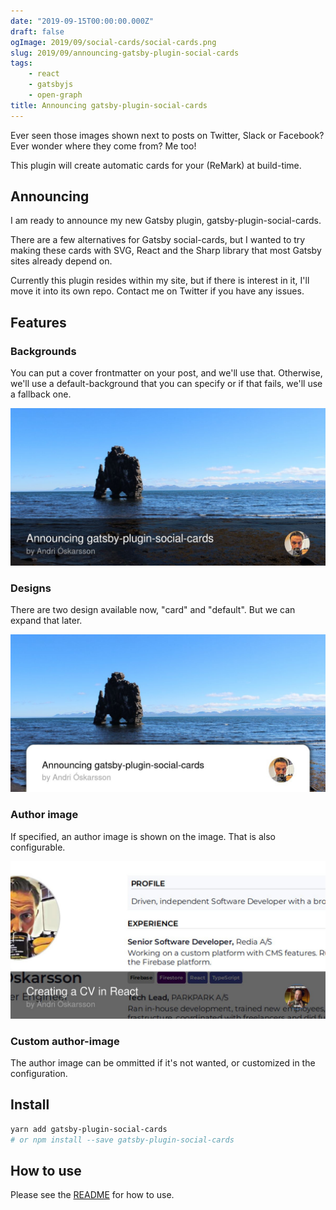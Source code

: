 ```yaml
---
date: "2019-09-15T00:00:00.000Z"
draft: false
ogImage: 2019/09/social-cards/social-cards.png
slug: 2019/09/announcing-gatsby-plugin-social-cards
tags:
    - react
    - gatsbyjs
    - open-graph
title: Announcing gatsby-plugin-social-cards
---
```

Ever seen those images shown next to posts on Twitter, Slack or Facebook? Ever wonder where they come from? Me too!

This plugin will create automatic cards for your (ReMark) at build-time.

## Announcing

I am ready to announce my new Gatsby plugin, gatsby-plugin-social-cards.

There are a few alternatives for Gatsby social-cards, but I wanted to try making these cards with SVG, React and the Sharp library that most Gatsby sites already depend on.

Currently this plugin resides within my site, but if there is interest in it, I'll move it into its own repo. Contact me on Twitter if you have any issues.

## Features

### Backgrounds

You can put a cover frontmatter on your post, and we'll use that. Otherwise, we'll use a default-background that you can specify or if that fails, we'll use a fallback one.

![default card design](default-design.jpg)

### Designs

There are two design available now, "card" and "default". But we can expand that later.

![default card design](card-design.jpg)

### Author image

If specified, an author image is shown on the image. That is also configurable.

![default card design](cover-custom-author.jpg)

### Custom author-image

The author image can be ommitted if it's not wanted, or customized in the configuration.

## Install

```bash
yarn add gatsby-plugin-social-cards
# or npm install --save gatsby-plugin-social-cards
```

## How to use

Please see the [README](https://www.npmjs.com/package/gatsby-plugin-social-cards) for how to use.
